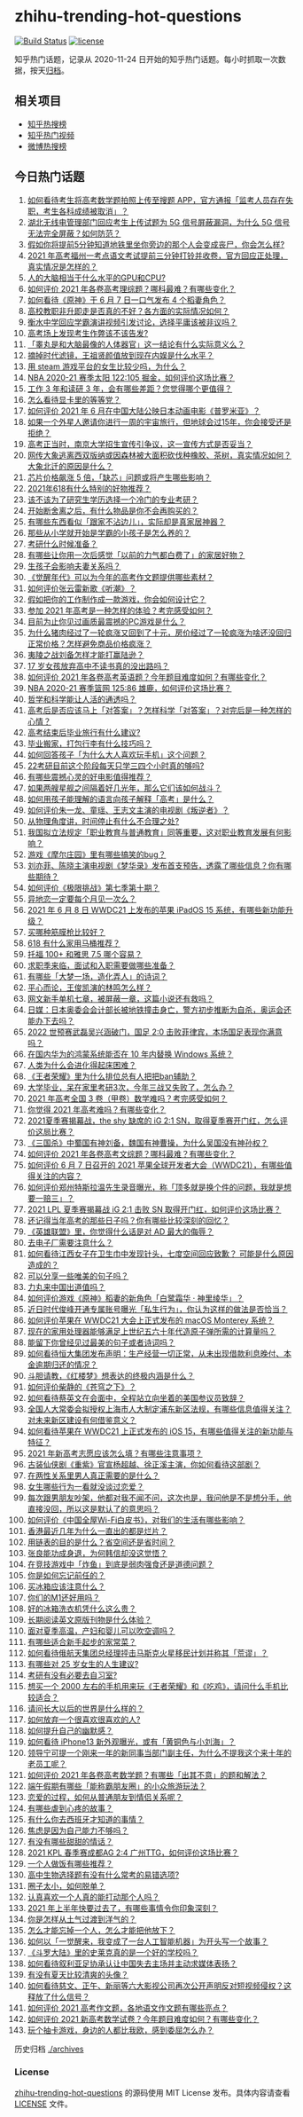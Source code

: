 # zhihu-trending-hot-questions

[![Build Status](https://github.com/justjavac/zhihu-trending-hot-questions/workflows/ci/badge.svg?branch=master)](https://github.com/justjavac/zhihu-trending-hot-questions/actions)
[![license](https://img.shields.io/github/license/justjavac/zhihu-trending-hot-questions)](https://github.com/justjavac/zhihu-trending-hot-questions/blob/master/LICENSE)

知乎热门话题，记录从 2020-11-24 日开始的知乎热门话题。每小时抓取一次数据，按天[归档](./archives)。

## 相关项目

- [知乎热搜榜](https://github.com/justjavac/zhihu-trending-top-search)
- [知乎热门视频](https://github.com/justjavac/zhihu-trending-hot-video)
- [微博热搜榜](https://github.com/justjavac/weibo-trending-hot-search)

## 今日热门话题

<!-- BEGIN -->
<!-- 最后更新时间 Tue Jun 08 2021 18:07:01 GMT+0800 (China Standard Time) -->

1. [如何看待考生将高考数学题拍照上传至搜题
   APP，官方通报「监考人员存在失职，考生各科成绩被取消」？](https://www.zhihu.com/question/463826989)
2. [湖北无线电管理部门回应考生上传试题为 5G 信号屏蔽漏洞，为什么 5G
   信号无法完全屏蔽？如何防范？](https://www.zhihu.com/question/463853973)
3. [假如你将提前5分钟知道地铁里坐你旁边的那个人会变成丧尸，你会怎么样?](https://www.zhihu.com/question/463723763)
4. [2021
   年高考福州一考点语文考试提前三分钟打铃并收卷，官方回应正处理，真实情况是怎样的？](https://www.zhihu.com/question/463603842)
5. [人的大脑相当于什么水平的GPU和CPU?](https://www.zhihu.com/question/404006982)
6. [如何评价 2021 年各卷高考理综题？哪科最难？有哪些变化？](https://www.zhihu.com/question/463595895)
7. [如何看待《原神》于 6 月 7 日一口气发布 4 个稻妻角色？](https://www.zhihu.com/question/463756441)
8. [高校教职非升即走是否真的不好？各方面的实际情况如何？](https://www.zhihu.com/question/461415192)
9. [衡水中学回应学霸演讲视频引发讨论，选择平庸该被非议吗？](https://www.zhihu.com/question/462967509)
10. [高考场上发现考生作弊该不该告发?](https://www.zhihu.com/question/463567379)
11. [「睾丸是和大脑最像的人体器官」这一结论有什么实际意义么？](https://www.zhihu.com/question/463156456)
12. [摘掉时代滤镜，王祖贤颜值放到现在内娱是什么水平？](https://www.zhihu.com/question/460820502)
13. [用 steam 游戏平台的女生比较少吗，为什么？](https://www.zhihu.com/question/451787400)
14. [NBA 2020-21 赛季太阳 122:105
    掘金，如何评价这场比赛？](https://www.zhihu.com/question/463814681)
15. [工作 3 年和读研 3 年，会有哪些差距？您觉得哪个更值得？](https://www.zhihu.com/question/463621272)
16. [怎么看待显卡里的等等党？](https://www.zhihu.com/question/448323212)
17. [如何评价 2021 年 6
    月在中国大陆公映日本动画电影《普罗米亚》？](https://www.zhihu.com/question/462217273)
18. [如果一个外星人邀请你进行一周的宇宙旅行，但地球会过15年，你会接受还是拒绝？](https://www.zhihu.com/question/463336626)
19. [高考正当时，南京大学招生宣传引争议，这一宣传方式是否妥当？](https://www.zhihu.com/question/463702038)
20. [网传大象逃离西双版纳或因森林被大面积砍伐种橡胶、茶树，真实情况如何？大象北迁的原因是什么？](https://www.zhihu.com/question/463575906)
21. [芯片价格飙涨 5 倍，「缺芯」问题或将产生哪些影响？](https://www.zhihu.com/question/463574415)
22. [2021年618有什么特别的好物推荐？](https://www.zhihu.com/question/461478895)
23. [该不该为了研究生学历选择一个冷门的专业考研？](https://www.zhihu.com/question/458850143)
24. [开始断舍离之后，有什么物品是你不会再购买的？](https://www.zhihu.com/question/457895008)
25. [有哪些东西看似「跟家不沾边儿」，实际却是真家居神器？](https://www.zhihu.com/question/454606011)
26. [那些从小学就开始是学霸的小孩子是怎么养的？](https://www.zhihu.com/question/427567462)
27. [考研什么时候准备？](https://www.zhihu.com/question/46869085)
28. [有哪些让你用一次后感觉「以前的力气都白费了」的家居好物？](https://www.zhihu.com/question/420760487)
29. [生孩子会影响夫妻关系吗？](https://www.zhihu.com/question/369792300)
30. [《觉醒年代》可以为今年的高考作文题提供哪些素材？](https://www.zhihu.com/question/463608592)
31. [如何评价张云雷新歌《听潮》？](https://www.zhihu.com/question/463789122)
32. [假如把你的工作制作成一款游戏，你会如何设计它？](https://www.zhihu.com/question/462775862)
33. [参加 2021 年高考是一种怎样的体验？考完感受如何？](https://www.zhihu.com/question/463586362)
34. [目前为止你见过画质最震撼的PC游戏是什么？](https://www.zhihu.com/question/334549140)
35. [为什么猪肉经过了一轮疯涨又回到了十元，房价经过了一轮疯涨为啥还没回归正常价格？怎样避免商品价格疯涨？](https://www.zhihu.com/question/463497801)
36. [夷陵之战刘备怎样才能打赢陆逊？](https://www.zhihu.com/question/463713654)
37. [17 岁女孩放弃高中不读书真的没出路吗？](https://www.zhihu.com/question/456404042)
38. [如何评价 2021
    年各卷高考英语题？今年题目难度如何？有哪些变化？](https://www.zhihu.com/question/463784127)
39. [NBA 2020-21 赛季篮网 125:86
    雄鹿，如何评价这场比赛？](https://www.zhihu.com/question/463800490)
40. [哲学和科学能让人活的通透吗？](https://www.zhihu.com/question/463258300)
41. [高考后是否应该马上「对答案」？怎样科学「对答案」？对完后是一种怎样的心情？](https://www.zhihu.com/question/463614773)
42. [高考结束后毕业旅行有什么建议?](https://www.zhihu.com/question/459962607)
43. [毕业搬家，打包行李有什么技巧吗？](https://www.zhihu.com/question/462408502)
44. [如何回答孩子「为什么大人喜欢玩手机」这个问题？](https://www.zhihu.com/question/447361406)
45. [22考研目前这个阶段每天只学三四个小时真的够吗?](https://www.zhihu.com/question/456380899)
46. [有哪些震撼心灵的好电影值得推荐？](https://www.zhihu.com/question/353914676)
47. [如果两艘星舰之间隔着好几光年，那么它们该如何战斗？](https://www.zhihu.com/question/462878987)
48. [如何用孩子能理解的语言向孩子解释「高考」是什么？](https://www.zhihu.com/question/463208698)
49. [如何评价朱一龙、童瑶、王志文主演的电视剧《叛逆者》？](https://www.zhihu.com/question/388601614)
50. [从物理角度讲，时间停止有什么不合理之处?](https://www.zhihu.com/question/463532554)
51. [我国拟立法规定「职业教育与普通教育」同等重要，这对职业教育发展有何影响？](https://www.zhihu.com/question/463692657)
52. [游戏《摩尔庄园》里有哪些搞笑的bug？](https://www.zhihu.com/question/463178196)
53. [刘亦菲、陈晓主演电视剧《梦华录》发布首支预告，透露了哪些信息？你有哪些期待？](https://www.zhihu.com/question/463707226)
54. [如何评价《极限挑战》第七季第十期？](https://www.zhihu.com/question/463503577)
55. [异地恋一定要每个月见一次么？](https://www.zhihu.com/question/459310231)
56. [2021 年 6 月 8 日 WWDC21 上发布的苹果 iPadOS 15
    系统，有哪些新功能升级？](https://www.zhihu.com/question/463792155)
57. [买哪种筋膜枪比较好？](https://www.zhihu.com/question/376327980)
58. [618 有什么家用马桶推荐？](https://www.zhihu.com/question/280899557)
59. [托福 100+ 和雅思 7.5 哪个容易？](https://www.zhihu.com/question/26489793)
60. [求职季来临，面试和入职需要做哪些准备？](https://www.zhihu.com/question/462924309)
61. [有哪些「大梦一场，造化弄人」的诗词？](https://www.zhihu.com/question/446679548)
62. [平心而论，王俊凯演的林鸣怎么样？](https://www.zhihu.com/question/463762791)
63. [网文新手单机七章，被屏蔽一章，这篇小说还有救吗？](https://www.zhihu.com/question/463752977)
64. [日媒：日本奥委会会计部长被地铁撞击身亡，警方初步推断为自杀，奥运会还能办下去吗？](https://www.zhihu.com/question/463640863)
65. [2022 世预赛武磊吴兴涵破门，国足 2:0
    击败菲律宾，本场国足表现你满意吗？](https://www.zhihu.com/question/463795476)
66. [在国内华为的鸿蒙系统能否在 10 年内替换 Windows
    系统？](https://www.zhihu.com/question/462366986)
67. [人类为什么会进化得起床困难？](https://www.zhihu.com/question/463105583)
68. [《王者荣耀》里为什么排位总有人把把ban辅助？](https://www.zhihu.com/question/461168119)
69. [大学毕业，呆在家里考研3次，今年三战又失败了，怎么办？](https://www.zhihu.com/question/41692093)
70. [2021 年高考全国 3 卷（甲卷）数学难吗？考完感受如何？](https://www.zhihu.com/question/463705913)
71. [你觉得 2021 年高考难吗？有哪些变化？](https://www.zhihu.com/question/463675479)
72. [2021夏季赛揭幕战，the shy 缺席的 iG 2:1
    SN，取得夏季赛开门红，怎么评价这局比赛？](https://www.zhihu.com/question/463714199)
73. [《三国杀》中蜀国有神刘备，魏国有神曹操，为什么吴国没有神孙权？](https://www.zhihu.com/question/463422109)
74. [如何评价 2021 年各卷高考文综题？哪科最难？有哪些变化？](https://www.zhihu.com/question/463595992)
75. [如何评价 6 月 7 日召开的 2021
    苹果全球开发者大会（WWDC21），有哪些值得关注的内容？](https://www.zhihu.com/question/463764581)
76. [如何评价郑州特斯拉温先生录音曝光，称「顶多就是换个件的问题，我就是想要一赔三」？](https://www.zhihu.com/question/463510939)
77. [2021 LPL 夏季赛揭幕战 iG 2:1 击败 SN
    取得开门红，如何评价这场比赛？](https://www.zhihu.com/question/463732484)
78. [还记得当年高考的那些日子吗？你有哪些比较深刻的回忆？](https://www.zhihu.com/question/463608450)
79. [《英雄联盟》里，你觉得什么话是对 AD 最大的侮辱？](https://www.zhihu.com/question/457722320)
80. [去电子厂需要注意什么？](https://www.zhihu.com/question/455726048)
81. [如何看待江西女子在卫生巾中发现针头，七度空间回应致歉？
    可能是什么原因造成的？](https://www.zhihu.com/question/463438703)
82. [可以分享一些唯美的句子吗？](https://www.zhihu.com/question/462072956)
83. [力丸来中国出道值吗？](https://www.zhihu.com/question/463265371)
84. [如何评价游戏《原神》稻妻的新角色「白鹭霜华 · 神里绫华」？](https://www.zhihu.com/question/463721778)
85. [近日时代俊峰开通专属账号曝光「私生行为」，你认为这样的做法是否恰当？](https://www.zhihu.com/question/463796878)
86. [如何评价苹果在 WWDC21 大会上正式发布的 macOS Monterey
    系统？](https://www.zhihu.com/question/463794403)
87. [现在的家用处理器能够满足上世纪五六十年代造原子弹所需的计算量吗？](https://www.zhihu.com/question/463181858)
88. [能留下你曾经见过最美的句子或者诗词吗？](https://www.zhihu.com/question/459338437)
89. [如何看待恒大集团发布声明：生产经营一切正常，从未出现借款利息晚付、本金逾期归还的情况？](https://www.zhihu.com/question/463617349)
90. [斗胆请教，《红楼梦》想表达的终极内涵是什么？](https://www.zhihu.com/question/54833966)
91. [如何评价柴静的《苍穹之下》？](https://www.zhihu.com/question/28502197)
92. [如何看待蔡英文在会面中，全程站立向坐着的美国参议员致辞？](https://www.zhihu.com/question/463513769)
93. [全国人大常委会拟授权上海市人大制定浦东新区法规，有哪些信息值得关注？对未来新区建设有何借鉴意义？](https://www.zhihu.com/question/463693326)
94. [如何看待苹果在 WWDC21 上正式发布的 iOS
    15，有哪些值得关注的新功能与特征？](https://www.zhihu.com/question/463789707)
95. [2021 年新高考志愿应该怎么填？有哪些注意事项？](https://www.zhihu.com/question/450148450)
96. [古装仙侠剧《重紫》官宣杨超越、徐正溪主演，你如何看待这部剧？](https://www.zhihu.com/question/463617982)
97. [在两性关系里男人真正需要的是什么？](https://www.zhihu.com/question/319606888)
98. [女生哪些行为一看就没谈过恋爱？](https://www.zhihu.com/question/274051741)
99. [每次跟男朋友吵架，他都对我不闻不问，这次也是，我问他是不是想分手，他直接没回，所以这是默认了的意思吗？](https://www.zhihu.com/question/303113863)
100. [如何评价《中国全屋Wi-Fi白皮书》，对我们的生活有哪些影响？](https://www.zhihu.com/question/463705015)
101. [香港最近几年为什么一直出的都是烂片？](https://www.zhihu.com/question/462877536)
102. [用链表的目的是什么？省空间还是省时间？](https://www.zhihu.com/question/31082722)
103. [张良能功成身退，为何韩信却没这觉悟？](https://www.zhihu.com/question/440992178)
104. [在竞技游戏中「炸鱼」到底是弱肉强食还是道德问题？](https://www.zhihu.com/question/307041782)
105. [你是如何忘记前任的？](https://www.zhihu.com/question/462186615)
106. [买冰箱应该注意什么？](https://www.zhihu.com/question/20178469)
107. [你们的M1还好用吗？](https://www.zhihu.com/question/447835410)
108. [好的冰箱洗衣机凭什么这么贵？](https://www.zhihu.com/question/463416036)
109. [长期阅读英文原版刊物是什么体验？](https://www.zhihu.com/question/264023044)
110. [面对夏季高温，产妇和婴儿可以吹空调吗？](https://www.zhihu.com/question/461128140)
111. [有哪些适合新手起步的家常菜？](https://www.zhihu.com/question/28304820)
112. [如何看待俄航天集团总经理抨击马斯克火星移民计划并称其「荒谬」？](https://www.zhihu.com/question/463587174)
113. [有哪些对 25 岁女生的人生建议?](https://www.zhihu.com/question/447599541)
114. [考研有没有必要去自习室?](https://www.zhihu.com/question/407177379)
115. [想买一个 2000
     左右的手机用来玩《王者荣耀》和《吃鸡》，请问什么手机比较适合？](https://www.zhihu.com/question/458078419)
116. [请问长大以后的世界是什么样的？](https://www.zhihu.com/question/462575562)
117. [如何放弃一个很喜欢很喜欢的人?](https://www.zhihu.com/question/461564379)
118. [如何提升自己的幽默感？](https://www.zhihu.com/question/19568671)
119. [如何看待 iPhone13
     新外观曝光，或有「黄铜色与小刘海」？](https://www.zhihu.com/question/463358441)
120. [领导宁可提一个刚来一年的新同事当部门副主任，为什么不提我这个来十年的老员工呢？](https://www.zhihu.com/question/458785731)
121. [如何评价 2021
     年各卷高考数学题？有哪些「出其不意」的题和解法？](https://www.zhihu.com/question/463527743)
122. [端午假期有哪些「能称霸朋友圈」的小众旅游玩法？](https://www.zhihu.com/question/463262656)
123. [恋爱的过程，如何从普通朋友到情侣关系呢？](https://www.zhihu.com/question/25316274)
124. [有哪些虐到心疼的故事？](https://www.zhihu.com/question/459608042)
125. [有什么你去西班牙才知道的事情？](https://www.zhihu.com/question/340140889)
126. [焦虑是因为自己能力不够吗？](https://www.zhihu.com/question/313138680)
127. [有没有哪些甜甜的情话？](https://www.zhihu.com/question/460123635)
128. [2021 KPL 春季赛成都AG 2:4
     广州TTG，如何评价这场比赛？](https://www.zhihu.com/question/463484387)
129. [一个人做饭有哪些推荐？](https://www.zhihu.com/question/24523223)
130. [高中生物选择题有没有什么常考的易错选项?](https://www.zhihu.com/question/447231694)
131. [圈子太小，如何脱单？](https://www.zhihu.com/question/28757606)
132. [认真喜欢一个人真的能打动那个人吗？](https://www.zhihu.com/question/371261725)
133. [2021 年上半年快要过去了，有哪些事情令你印象深刻？](https://www.zhihu.com/question/463406631)
134. [你是怎样从土气过渡到洋气的？](https://www.zhihu.com/question/267705489)
135. [怎么才能忘掉一个人，怎么才能把他放下？](https://www.zhihu.com/question/462483327)
136. [如何以「一觉醒来，我变成了一台人工智能机器」为开头写一个故事？](https://www.zhihu.com/question/462394457)
137. [《斗罗大陆》里的史莱克真的是一个好的学校吗？](https://www.zhihu.com/question/401677351)
138. [如何看待叙利亚足协承认让中国失去主场并主动求媒体表扬？](https://www.zhihu.com/question/463409034)
139. [有没有夏天比较清爽的头像？](https://www.zhihu.com/question/456333095)
140. [如何看待慈文、正午、新丽等六大影视公司再次公开声明反对短视频侵权？这释放了什么信号？](https://www.zhihu.com/question/463579622)
141. [如何评价 2021 高考作文题，各地语文作文题有哪些亮点？](https://www.zhihu.com/question/463569578)
142. [如何评价 2021
     新高考数学试卷？今年题目难度如何？有哪些变化？](https://www.zhihu.com/question/463698634)
143. [玩个抽卡游戏，身边的人都比我欧，感到委屈怎么办？](https://www.zhihu.com/question/462515325)

<!-- END -->

历史归档 [./archives](./archives)

### License

[zhihu-trending-hot-questions](https://github.com/justjavac/zhihu-trending-hot-questions)
的源码使用 MIT License 发布。具体内容请查看 [LICENSE](./LICENSE) 文件。
